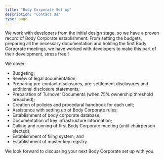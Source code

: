```yaml
---
title: "Body Corporate Set up"
description: "Contact Us"
type: page
---
```


We work with developers from the initial design stage, so we have a proven record of Body Corporate establishment. From setting the  budgets, preparing all the necessary documentation and holding the first Body Corporate meetings, we have worked with developers to make this part of their development, stress free.!
 
We cover:
 
- Budgeting;
- Review of legal documentation;
- Preparing pre-contact disclosures, pre-settlement disclosures and additional disclosure  statements;
- Preparation of Turnover Documents (when 75% ownership threshold breached);
- Creation of policies and procedural handbook for each unit;
- Assistance with setting up of Body Corporate rules;
- Establishment of body corporate database;
- Documentation of key infrastructure information;
- Calling and running of first Body Corporate meeting (until chairperson elected);
- Establishment of filing system; and 
- Establishment of master key registry.
 
 
We look forward to discussing your next Body Corporate set up with you.
